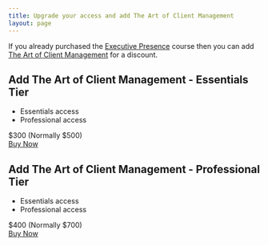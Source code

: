 ```yaml
---
title: Upgrade your access and add The Art of Client Management
layout: page
---
```


If you already purchased the [Executive Presence](/executive-presence/) course then you can add [The Art of Client Management](/client-management/) for a discount.

## Add The Art of Client Management - Essentials Tier

* Essentials access
* Professional access

<div class="avenir f2">$300 <span class="i f4">(Normally $500)</span></div>
<a class="pa2 ph4 seomba-light link bg-seomba-red br2 f4 grow" href="NBED" data-podia-embed="link" >Buy Now</a> 

## Add The Art of Client Management - Professional Tier

* Essentials access
* Professional access

<div class="avenir f2">$400 <span class="i f4">(Normally $700)</span></div>
<a class="pa2 ph4 seomba-light link bg-seomba-red br2 f4 grow" href="NBED" data-podia-embed="link" ><span class="grow">Buy Now</span></a>



